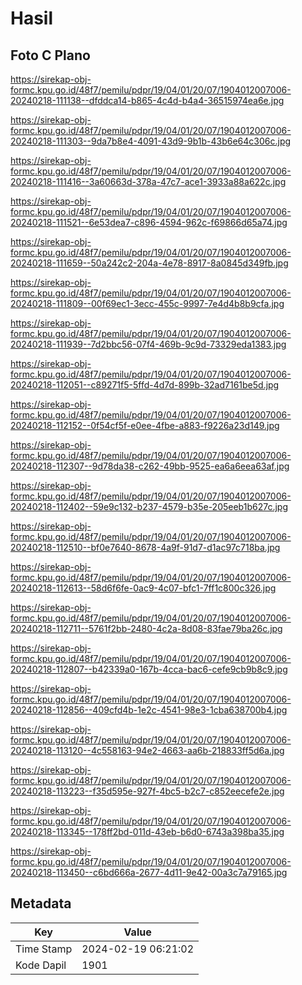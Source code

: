 # Hasil

## Foto C Plano

https://sirekap-obj-formc.kpu.go.id/48f7/pemilu/pdpr/19/04/01/20/07/1904012007006-20240218-111138--dfddca14-b865-4c4d-b4a4-36515974ea6e.jpg

https://sirekap-obj-formc.kpu.go.id/48f7/pemilu/pdpr/19/04/01/20/07/1904012007006-20240218-111303--9da7b8e4-4091-43d9-9b1b-43b6e64c306c.jpg

https://sirekap-obj-formc.kpu.go.id/48f7/pemilu/pdpr/19/04/01/20/07/1904012007006-20240218-111416--3a60663d-378a-47c7-ace1-3933a88a622c.jpg

https://sirekap-obj-formc.kpu.go.id/48f7/pemilu/pdpr/19/04/01/20/07/1904012007006-20240218-111521--6e53dea7-c896-4594-962c-f69866d65a74.jpg

https://sirekap-obj-formc.kpu.go.id/48f7/pemilu/pdpr/19/04/01/20/07/1904012007006-20240218-111659--50a242c2-204a-4e78-8917-8a0845d349fb.jpg

https://sirekap-obj-formc.kpu.go.id/48f7/pemilu/pdpr/19/04/01/20/07/1904012007006-20240218-111809--00f69ec1-3ecc-455c-9997-7e4d4b8b9cfa.jpg

https://sirekap-obj-formc.kpu.go.id/48f7/pemilu/pdpr/19/04/01/20/07/1904012007006-20240218-111939--7d2bbc56-07f4-469b-9c9d-73329eda1383.jpg

https://sirekap-obj-formc.kpu.go.id/48f7/pemilu/pdpr/19/04/01/20/07/1904012007006-20240218-112051--c89271f5-5ffd-4d7d-899b-32ad7161be5d.jpg

https://sirekap-obj-formc.kpu.go.id/48f7/pemilu/pdpr/19/04/01/20/07/1904012007006-20240218-112152--0f54cf5f-e0ee-4fbe-a883-f9226a23d149.jpg

https://sirekap-obj-formc.kpu.go.id/48f7/pemilu/pdpr/19/04/01/20/07/1904012007006-20240218-112307--9d78da38-c262-49bb-9525-ea6a6eea63af.jpg

https://sirekap-obj-formc.kpu.go.id/48f7/pemilu/pdpr/19/04/01/20/07/1904012007006-20240218-112402--59e9c132-b237-4579-b35e-205eeb1b627c.jpg

https://sirekap-obj-formc.kpu.go.id/48f7/pemilu/pdpr/19/04/01/20/07/1904012007006-20240218-112510--bf0e7640-8678-4a9f-91d7-d1ac97c718ba.jpg

https://sirekap-obj-formc.kpu.go.id/48f7/pemilu/pdpr/19/04/01/20/07/1904012007006-20240218-112613--58d6f6fe-0ac9-4c07-bfc1-7ff1c800c326.jpg

https://sirekap-obj-formc.kpu.go.id/48f7/pemilu/pdpr/19/04/01/20/07/1904012007006-20240218-112711--5761f2bb-2480-4c2a-8d08-83fae79ba26c.jpg

https://sirekap-obj-formc.kpu.go.id/48f7/pemilu/pdpr/19/04/01/20/07/1904012007006-20240218-112807--b42339a0-167b-4cca-bac6-cefe9cb9b8c9.jpg

https://sirekap-obj-formc.kpu.go.id/48f7/pemilu/pdpr/19/04/01/20/07/1904012007006-20240218-112856--409cfd4b-1e2c-4541-98e3-1cba638700b4.jpg

https://sirekap-obj-formc.kpu.go.id/48f7/pemilu/pdpr/19/04/01/20/07/1904012007006-20240218-113120--4c558163-94e2-4663-aa6b-218833ff5d6a.jpg

https://sirekap-obj-formc.kpu.go.id/48f7/pemilu/pdpr/19/04/01/20/07/1904012007006-20240218-113223--f35d595e-927f-4bc5-b2c7-c852eecefe2e.jpg

https://sirekap-obj-formc.kpu.go.id/48f7/pemilu/pdpr/19/04/01/20/07/1904012007006-20240218-113345--178ff2bd-011d-43eb-b6d0-6743a398ba35.jpg

https://sirekap-obj-formc.kpu.go.id/48f7/pemilu/pdpr/19/04/01/20/07/1904012007006-20240218-113450--c6bd666a-2677-4d11-9e42-00a3c7a79165.jpg


## Metadata

| Key        | Value               |
| ---------- | ------------------- |
| Time Stamp | 2024-02-19 06:21:02 |
| Kode Dapil | 1901                |



